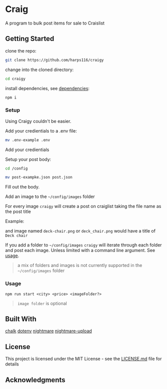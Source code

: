 # Craig

A program to bulk post items for sale to Craislist

## Getting Started

clone the repo:

```bash
git clone https://github.com/harps116/craigy
```

change into the cloned directory:

```bash
cd craigy
```

install dependencies, see [dependencies](#built-with):

```bash
npm i
```

### Setup

Using Craigy couldn't be easier.

Add your credientials to a .env file:

```bash
mv .env-example .env
```
Add your credientials

Setup your post body:

```bash
cd /config

```

```bash
mv post-exampke.json post.json
```

Fill out the body.

Add an image to the `~/config/images` folder

For every image `craigy` will create a post on craiglist taking the file name as the post title

Example:

and image named `deck-chair.png` or `deck_chair.png` would have a title of `Deck chair`

If you add a folder to `~/config/images` `craigy` will iterate through each folder and post each image. Unless limited with a command line argument. See [usage](#usage).

> a mix of folders and images is not currently supported in the `~/config/images` folder

### Usage

```
npm run start <city> <price> <imageFolder?>
```

> `image folder` is optional


## Built With

[chalk](https://www.npmjs.com/package/chalk)
[dotenv](https://www.npmjs.com/package/dotenv)
[nightmare](https://www.npmjs.com/package/nightmare)
[nightmare-upload](https://www.npmjs.com/package/nightmare-upload)

## License

This project is licensed under the MIT License - see the [LICENSE.md](LICENSE.md) file for details

## Acknowledgments




